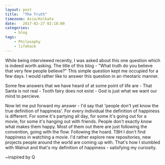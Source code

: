 ```yaml
---
layout: post
title:  "The Truth"
timezone: Asia/Kolkata
date:   2017-02-27 02:18:00
categories:
    - blog
tags:
    - Philosophy
    - lifehack
---
```


While being interviewed recently, I was asked about this one question which is indeed worth asking. The title of this blog - "What truth do you believe that very few people believe?"
This simple question kept me occupied for a few days. I would rather like to answer this question in an rheotaric manner.

Some few answers that we have heard of at some point of life are - That Santa is not real - Tooth fairy does not exist - God is just what we want our mind to percieve.

Now let me put forward my answer - I'd say that 'people don't yet know the true definition of happiness'. 
For every individual the definition of happiness is different. For some it's partying all day, for some it's going out for a movie, for some it's hanging out with friends. People don't exactly know what makes them happy. Most of them out there are just following the convention, going with the flow. Following the hoard. TBH I don't find happiness in watching a movie. I'd rather explore new repositories, new projects people around the world are coming up with. That's how I stumbled with Walnut and that's my definition of happiness - satisfying my curiosity.

~inspired by Q

